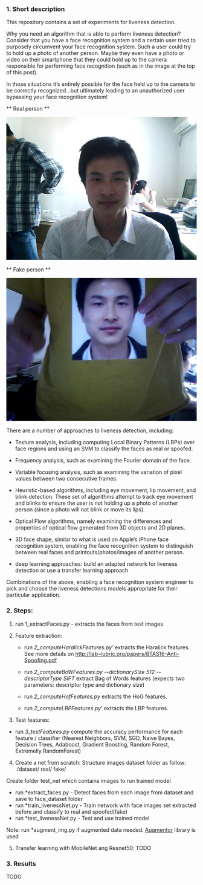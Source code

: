 ### 1. Short description

This repository contains a set of experiments for liveness detection.

Why you need an algorithm that is able to perform liveness detection? Consider that you have a face recognition system and a certain user tried to purposely circumvent your face recognition system. Such a user could try to hold up a photo of another person. Maybe they even have a photo or video on their smartphone that they could hold up to the camera responsible for performing face recognition (such as in the image at the top of this post).

In those situations it’s entirely possible for the face held up to the camera to be correctly recognized…but ultimately leading to an unauthorized user bypassing your face recognition system!

** Real person **

![Real face](db/ClientRaw/0001/0001_00_00_01_0.jpg)

** Fake person **

![Fake face](db/ImposterRaw/0001/0001_00_00_01_0.jpg)

There are a number of approaches to liveness detection, including:

- Texture analysis, including computing Local Binary Patterns (LBPs) over face regions and using an SVM to classify the faces as real or spoofed.

- Frequency analysis, such as examining the Fourier domain of the face.

- Variable focusing analysis, such as examining the variation of pixel values between two consecutive frames.

* Heuristic-based algorithms, including eye movement, lip movement, and blink detection. These set of algorithms attempt to track eye movement and blinks to ensure the user is not holding up a photo of another person (since a photo will not blink or move its lips).

- Optical Flow algorithms, namely examining the differences and properties of optical flow generated from 3D objects and 2D planes.

* 3D face shape, similar to what is used on Apple’s iPhone face recognition system, enabling the face recognition system to distinguish between real faces and printouts/photos/images of another person.

* deep learning approaches: build an adapted network for liveness detection or use a transfer learning approach

Combinations of the above, enabling a face recognition system engineer to pick and choose the liveness detections models appropriate for their particular application.

### 2. Steps:

1. run 1_extractFaces.py - extracts the faces from test images

2) Feature extraction:

   - run _2_computeHaralickFeatures.py'_ extracts the Haralick features. See more details on http://iab-rubric.org/papers/BTAS16-Anti-Spoofing.pdf

   - run _2_computeBoWFeatures.py --dictionarySize 512 --descriptorType SIFT_ extract Bag of Words features (expects two parameters: descriptor type and dictionary size)

   - run _2_computeHofFeatures.py_ extracts the HoG features.

   - run _2_computeLBPFeatures.py'_ extracts the LBP features.

3) Test features:

- run _3_testFeatures.py_ compute the accuracy performance for each feature / classifier (Nearest Neighbors, SVM, SGD, Naive Bayes, Decision Trees, Adaboost, Gradient Boosting, Random Forest, Extremelly RandomForest)

4. Create a net from scratch:
   Structure images dataset folder as follow:
   ./dataset/
   real/
   fake/

Create folder test_net which contains images to run trained model

- run \*extract_faces.py - Detect faces from each image from dataset and save to face_dataset folder
- run \*train_livenessNet.py - Train network with face images set extracted before and classify to real and spoofed(fake)
- run \*test_livenessNet.py - Test and use trained model

Note: run \*augment_img.py if augmented data needed. [Augmentor](https://augmentor.readthedocs.io/en/master/code.html) library is used

5. Transfer learning with MobileNet ang Resnet50: TODO

### 3. Results

TODO
